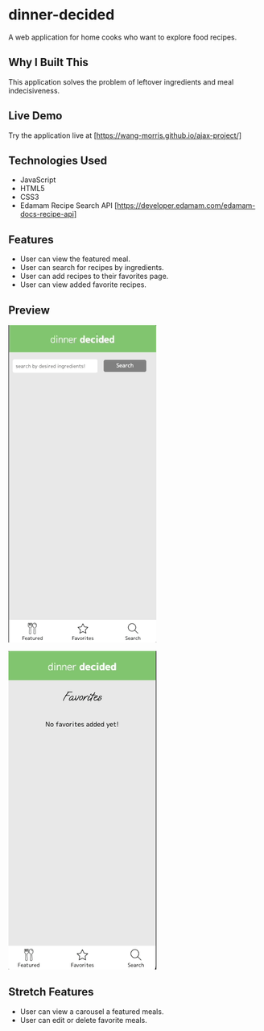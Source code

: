 # dinner-decided

A web application for home cooks who want to explore food recipes.

## Why I Built This

This application solves the problem of leftover ingredients and meal indecisiveness.

## Live Demo

Try the application live at [https://wang-morris.github.io/ajax-project/]

## Technologies Used

- JavaScript
- HTML5
- CSS3
- Edamam Recipe Search API [https://developer.edamam.com/edamam-docs-recipe-api]

## Features
- User can view the featured meal.
- User can search for recipes by ingredients.
- User can add recipes to their favorites page.
- User can view added favorite recipes.

## Preview

![Recipe Search](images/recipe-search.gif)

![Add Favorites](images/add-favorites.gif)

## Stretch Features
- User can view a carousel a featured meals.
- User can edit or delete favorite meals.

